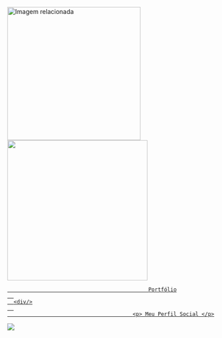 
<html>
<head>
<img class="irc_mi" src="https://ctovision.com/wp-content/uploads/daftpunktocat-thomas.gif" onload="typeof google==='object'&amp;&amp;google.aft&amp;&amp;google.aft(this)" width="304" height="304" style="margin-top: 25px;" alt="Imagem relacionada">
  
  
  
  
  
  
<a href="https://www.linkedin.com/in/clevertonkley//" title="Photo Editing">
<img border="0" data-original-height="281" data-original-width="281" height="320" src="https://1.bp.blogspot.com/-Hkc0p45h4OA/W1nKJiMqksI/AAAAAAAAElY/S8wcr0wqooYqxOdOag25HVyxKdP3laTxgCLcBGAs/s320/bloggif_5b59c773651dc.gif" width="320">









<body>
  
    
 
 
 <div> 
 
 
 
                                                 Portfólio
      
      <div/>
      
                                            <p> Meu Perfil Social </p>
                                            
                                            
                                            
                                            
  <img border="0" data-original-height="5" data-original-width="10" src="https://4.bp.blogspot.com/-kw5eCkPxEyE/W1nf2wmk5gI/AAAAAAAAElw/akE4uMFfqDI-EjhGetfq4tHSscBRC-jagCLcBGAs/s1600/eu%2Bfoto.gif">  
                                          












